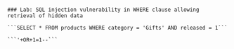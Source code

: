 ```

### Lab: SQL injection vulnerability in WHERE clause allowing retrieval of hidden data

```SELECT * FROM products WHERE category = 'Gifts' AND released = 1```

```'+OR+1=1--```

```
